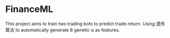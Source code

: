 # FinanceML
This project aims to train two trading bots to predict trade return.
Using 遗传算法 to automatically generate 8 genetic α as features.
